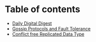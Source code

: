 # Table of contents

* [Daily Digital Digest](README.md)
* [Gossip Protocols and Fault Tolerance](untitled.md)
* [Conflict free Replicated Data Type](conflict-free-replicated-data-type.md)

